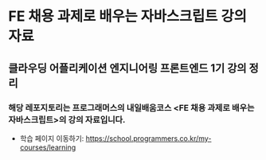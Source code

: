 # FE 채용 과제로 배우는 자바스크립트 강의 자료
## 클라우딩 어플리케이션 엔지니어링 프론트엔드 1기 강의 정리
### 해당 레포지토리는 프로그래머스의 내일배움코스 <FE 채용 과제로 배우는 자바스크립트>의 강의 자료입니다.
- 학습 페이지 이동하기: https://school.programmers.co.kr/my-courses/learning
